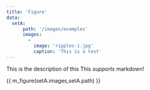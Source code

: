 ```yaml
---
title: 'Figure'
data:
  setA:
      path: '/images/examples'
      images:
        -
          image: 'ripples-1.jpg'
          caption: 'This is a test'
---
```

This is the description of this  This _supports_ markdown!

{{ m_figure(setA.images,setA.path) }}